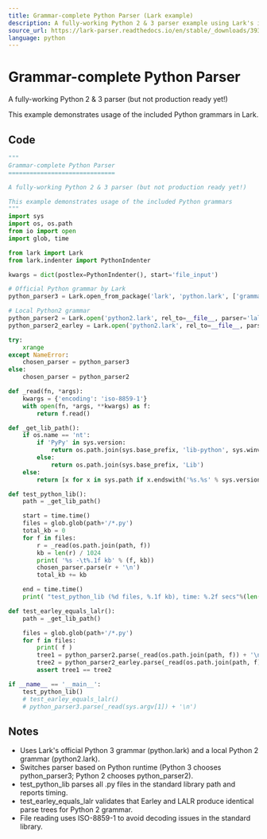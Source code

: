```yaml
---
title: Grammar-complete Python Parser (Lark example)
description: A fully-working Python 2 & 3 parser example using Lark's included Python grammars, with utilities to parse the standard library and compare Earley vs LALR.
source_url: https://lark-parser.readthedocs.io/en/stable/_downloads/3933bf173c425fd28a9c4d7c72b8eca1/python_parser.py
language: python
---
```


# Grammar-complete Python Parser

A fully-working Python 2 & 3 parser (but not production ready yet!)

This example demonstrates usage of the included Python grammars in Lark.

## Code

```python
"""
Grammar-complete Python Parser
==============================

A fully-working Python 2 & 3 parser (but not production ready yet!)

This example demonstrates usage of the included Python grammars
"""
import sys
import os, os.path
from io import open
import glob, time

from lark import Lark
from lark.indenter import PythonIndenter

kwargs = dict(postlex=PythonIndenter(), start='file_input')

# Official Python grammar by Lark
python_parser3 = Lark.open_from_package('lark', 'python.lark', ['grammars'], parser='lalr', **kwargs)

# Local Python2 grammar
python_parser2 = Lark.open('python2.lark', rel_to=__file__, parser='lalr', **kwargs)
python_parser2_earley = Lark.open('python2.lark', rel_to=__file__, parser='earley', lexer='basic', **kwargs)

try:
    xrange
except NameError:
    chosen_parser = python_parser3
else:
    chosen_parser = python_parser2

def _read(fn, *args):
    kwargs = {'encoding': 'iso-8859-1'}
    with open(fn, *args, **kwargs) as f:
        return f.read()

def _get_lib_path():
    if os.name == 'nt':
        if 'PyPy' in sys.version:
            return os.path.join(sys.base_prefix, 'lib-python', sys.winver)
        else:
            return os.path.join(sys.base_prefix, 'Lib')
    else:
        return [x for x in sys.path if x.endswith('%s.%s' % sys.version_info[:2])][0]

def test_python_lib():
    path = _get_lib_path()

    start = time.time()
    files = glob.glob(path+'/*.py')
    total_kb = 0
    for f in files:
        r = _read(os.path.join(path, f))
        kb = len(r) / 1024
        print( '%s -\t%.1f kb' % (f, kb))
        chosen_parser.parse(r + '\n')
        total_kb += kb

    end = time.time()
    print( "test_python_lib (%d files, %.1f kb), time: %.2f secs"%(len(files), total_kb, end-start) )

def test_earley_equals_lalr():
    path = _get_lib_path()

    files = glob.glob(path+'/*.py')
    for f in files:
        print( f )
        tree1 = python_parser2.parse(_read(os.path.join(path, f)) + '\n')
        tree2 = python_parser2_earley.parse(_read(os.path.join(path, f)) + '\n')
        assert tree1 == tree2

if __name__ == '__main__':
    test_python_lib()
    # test_earley_equals_lalr()
    # python_parser3.parse(_read(sys.argv[1]) + '\n')
```

## Notes

- Uses Lark's official Python 3 grammar (python.lark) and a local Python 2 grammar (python2.lark).
- Switches parser based on Python runtime (Python 3 chooses python_parser3; Python 2 chooses python_parser2).
- test_python_lib parses all .py files in the standard library path and reports timing.
- test_earley_equals_lalr validates that Earley and LALR produce identical parse trees for Python 2 grammar.
- File reading uses ISO-8859-1 to avoid decoding issues in the standard library.
